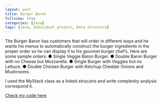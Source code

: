 ```yaml
---
layout: post
title: Burger Baron
fullview: true
categories: [Java]
tags: [Java, Individual project, Data Structure]
---
```

The Burger Baron has customers that will order in different ways and he wants his menus to automatically construct the burger ingredients in the proper order so he can display it to his gourmet burger chef’s. 
Here are some sample orders: 
● Single Veggie Baron Burger.
● Double Baron Burger with no Cheese but Mozzarella. 
● Single Burger with Veggies but no Lettuce.
● Double Chicken Burger with Ketchup Cheddar Onions and Mushrooms.

  I used the MyStack class as a linked strucutre and write complexity analysis correspond it.

<a class="btn btn-default" href="https://github.com/godofhand/TCSS-342-Burger-Baron">Check my code here</a>
